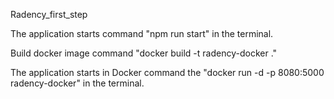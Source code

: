 Radency_first_step

The application starts command "npm run start" in the terminal.

Build docker image command "docker build -t radency-docker ."

The application starts in Docker command the "docker run -d -p 8080:5000 radency-docker" in the terminal.
